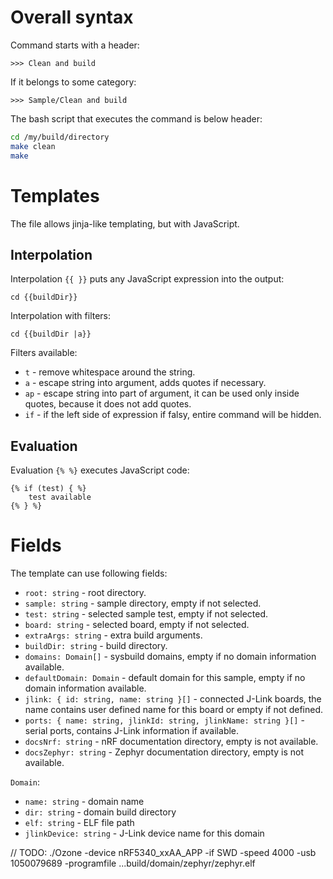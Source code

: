 
# Overall syntax

Command starts with a header:

```
>>> Clean and build
```

If it belongs to some category:

```
>>> Sample/Clean and build
```

The bash script that executes the command is below header:

```bash
cd /my/build/directory
make clean
make
```

# Templates

The file allows jinja-like templating, but with JavaScript.

## Interpolation

Interpolation `{{ }}` puts any JavaScript expression into the output:
```
cd {{buildDir}}
```

Interpolation with filters:
```
cd {{buildDir |a}}
```

Filters available:
* `t` - remove whitespace around the string.
* `a` - escape string into argument, adds quotes if necessary.
* `ap` - escape string into part of argument, it can be used only inside quotes, because it does not add quotes.
* `if` - if the left side of expression if falsy, entire command will be hidden.

## Evaluation

Evaluation `{% %}` executes JavaScript code:

```
{% if (test) { %}
    test available
{% } %}
```

# Fields

The template can use following fields:
* `root: string` - root directory.
* `sample: string` - sample directory, empty if not selected.
* `test: string` - selected sample test, empty if not selected.
* `board: string` - selected board, empty if not selected.
* `extraArgs: string` - extra build arguments.
* `buildDir: string` - build directory.
* `domains: Domain[]` - sysbuild domains, empty if no domain information available.
* `defaultDomain: Domain` - default domain for this sample, empty if no domain information available.
* `jlink: { id: string, name: string }[]` - connected J-Link boards, the name contains user defined name for this board or empty if not defined.
* `ports: { name: string, jlinkId: string, jlinkName: string }[]` - serial ports, contains J-Link information if available.
* `docsNrf: string` - nRF documentation directory, empty is not available.
* `docsZephyr: string` - Zephyr documentation directory, empty is not available.

`Domain`:
* `name: string` - domain name
* `dir: string` - domain build directory
* `elf: string` - ELF file path
* `jlinkDevice: string` - J-Link device name for this domain

// TODO: ./Ozone -device nRF5340_xxAA_APP -if SWD -speed 4000 -usb 1050079689 -programfile ...build/domain/zephyr/zephyr.elf